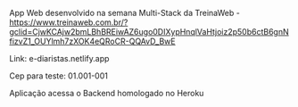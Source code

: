 App Web desenvolvido na semana Multi-Stack da TreinaWeb - https://www.treinaweb.com.br/?gclid=CjwKCAjw2bmLBhBREiwAZ6ugo0DIXypHnqlVaHtjoiz2p50b6ctB6gnNfizvZ1_OUYlmh7zXOK4eQRoCR-QQAvD_BwE

Link: e-diaristas.netlify.app

Cep para teste: 01.001-001

Aplicação acessa o Backend homologado no Heroku
